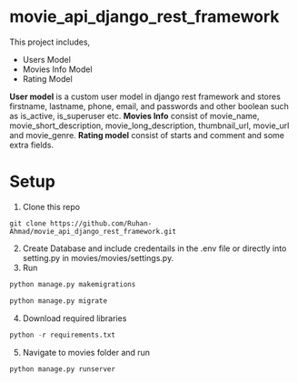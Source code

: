 # movie_api_django_rest_framework
This project includes,
  * Users Model
  * Movies Info Model
  * Rating Model
  
  **User model** is a custom user model in django rest framework and stores firstname, lastname, phone, email, and passwords and other boolean such as is_active, is_superuser etc.
  **Movies Info** consist of movie_name, movie_short_description, movie_long_description, thumbnail_url, movie_url and movie_genre.
  **Rating model** consist of starts and comment and some extra fields.
  
  # Setup
  1. Clone this repo
  ```Git
  git clone https://github.com/Ruhan-Ahmad/movie_api_django_rest_framework.git
  ```
  2. Create Database and include credentails in the .env file or directly into setting.py in movies/movies/settings.py.
  3. Run
  ```Python
  python manage.py makemigrations
  ```
  ```Python
  python manage.py migrate
  ```
  4. Download required libraries
  ```Python
  python -r requirements.txt
  ```
  5. Navigate to movies folder and run
  ```Python
  python manage.py runserver
  ```
  
